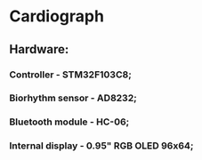 # Cardiograph

## Hardware:
### Controller - STM32F103C8;
### Biorhythm sensor - AD8232;
### Bluetooth module - HC-06;
### Internal display - 0.95" RGB OLED 96x64;

